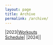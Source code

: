 ```yaml
---
layout: page
title: Archive
permalink: /archive/
---
```


|2023|[Workouts]({{site.baseurl}}//meets/2023) <br> [Schedule]({{site.baseurl}}//meets/2023)|
|2024||
